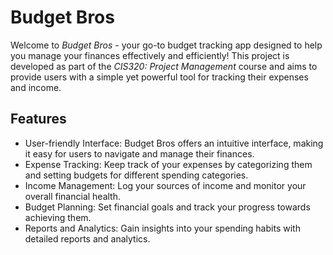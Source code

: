 # Budget Bros
Welcome to _Budget Bros_ - your go-to budget tracking app designed to help you manage your finances effectively and efficiently! This project is developed as part of the _CIS320: Project Management_ course and aims to provide users with a simple yet powerful tool for tracking their expenses and income.

## Features
* User-friendly Interface: Budget Bros offers an intuitive interface, making it easy for users to navigate and manage their finances.
* Expense Tracking: Keep track of your expenses by categorizing them and setting budgets for different spending categories.
* Income Management: Log your sources of income and monitor your overall financial health.
* Budget Planning: Set financial goals and track your progress towards achieving them.
* Reports and Analytics: Gain insights into your spending habits with detailed reports and analytics.
